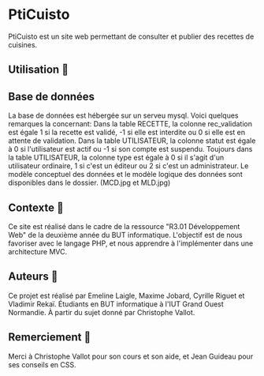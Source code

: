# PtiCuisto 
PtiCuisto est un site web permettant de consulter et publier des recettes de cuisines.

## Utilisation :page_facing_up:

## Base de données
La base de données est hébergée sur un serveu mysql. Voici quelques remarques la concernant:
Dans la table RECETTE, la colonne rec_validation est égale 1 si la recette est validé, -1 si elle est interdite ou 0 si elle est en attente de validation.
Dans la table UTILISATEUR, la colonne statut est égale à 0 si l'utilisateur est actif ou -1 si son compte est suspendu.
Toujours dans la table UTILISATEUR, la colonne type est égale à 0 si il s'agit d'un utilisateur ordinaire, 1 si c'est un éditeur ou 2 si c'est un administrateur.
Le modèle conceptuel des données et le modèle logique des données sont disponibles dans le dossier. (MCD.jpg et MLD.jpg)

## Contexte :wrench:
Ce site est réalisé dans le cadre de la ressource "R3.01 Développement Web" de la deuxième année du BUT informatique.
L'objectif est de nous favoriser avec le langage PHP, et nous apprendre à l'implémenter dans une architecture MVC.

## Auteurs :construction_worker:
Ce projet est réalisé par Emeline Laigle, Maxime Jobard, Cyrille Riguet et Vladimir Rekaï. Étudiants en BUT informatique à l'IUT Grand Ouest Normandie.
À partir du sujet donné par Christophe Vallot.

## Remerciement :beers:
Merci à Christophe Vallot pour son cours et son aide, et Jean Guideau pour ses conseils en CSS.

